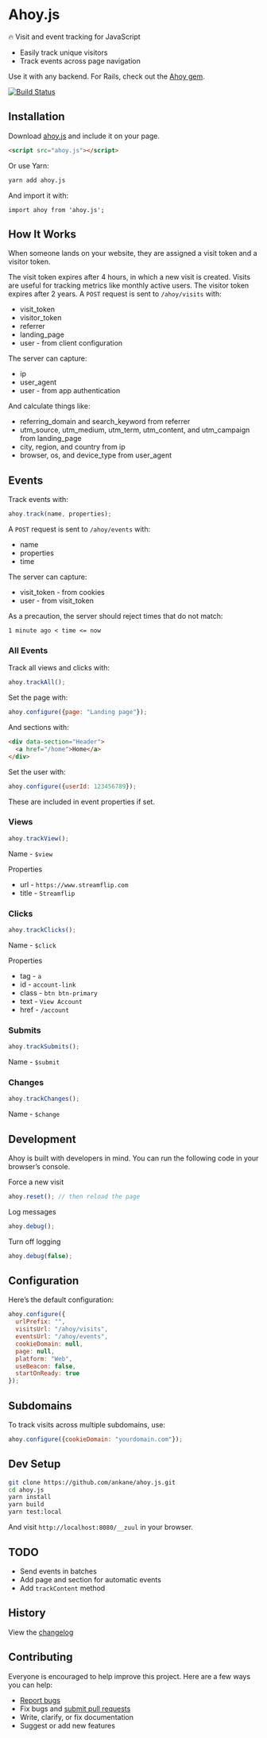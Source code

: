 # Ahoy.js

:fire: Visit and event tracking for JavaScript

- Easily track unique visitors
- Track events across page navigation

Use it with any backend. For Rails, check out the [Ahoy gem](https://github.com/ankane/ahoy).

[![Build Status](https://travis-ci.org/ankane/ahoy.js.svg?branch=master)](https://travis-ci.org/ankane/ahoy.js)

## Installation

Download [ahoy.js](https://unpkg.com/ahoy.js@0.3.1) and include it on your page.

```html
<script src="ahoy.js"></script>
```

Or use Yarn:

```sh
yarn add ahoy.js
```

And import it with:

```es6
import ahoy from 'ahoy.js';
```

## How It Works

When someone lands on your website, they are assigned a visit token and a visitor token.

The visit token expires after 4 hours, in which a new visit is created.  Visits are useful for tracking metrics like monthly active users.  The visitor token expires after 2 years.  A `POST` request is sent to `/ahoy/visits` with:

- visit_token
- visitor_token
- referrer
- landing_page
- user - from client configuration

The server can capture:

- ip
- user_agent
- user - from app authentication

And calculate things like:

- referring_domain and search_keyword from referrer
- utm_source, utm_medium, utm_term, utm_content, and utm_campaign from landing_page
- city, region, and country from ip
- browser, os, and device_type from user_agent

## Events

Track events with:

```javascript
ahoy.track(name, properties);
```

A `POST` request is sent to `/ahoy/events` with:

- name
- properties
- time

The server can capture:

- visit_token - from cookies
- user - from visit_token

As a precaution, the server should reject times that do not match:

```
1 minute ago < time <= now
```

### All Events

Track all views and clicks with:

```javascript
ahoy.trackAll();
```

Set the page with:

```javascript
ahoy.configure({page: "Landing page"});
```

And sections with:

```html
<div data-section="Header">
  <a href="/home">Home</a>
</div>
```

Set the user with:
```javascript
ahoy.configure({userId: 123456789});
```

These are included in event properties if set.

### Views

```javascript
ahoy.trackView();
```

Name - `$view`

Properties

- url - `https://www.streamflip.com`
- title - `Streamflip`

### Clicks

```javascript
ahoy.trackClicks();
````

Name - `$click`

Properties

- tag - `a`
- id - `account-link`
- class - `btn btn-primary`
- text - `View Account`
- href - `/account`

### Submits

```javascript
ahoy.trackSubmits();
````

Name - `$submit`

### Changes

```javascript
ahoy.trackChanges();
````

Name - `$change`

## Development

Ahoy is built with developers in mind.  You can run the following code in your browser’s console.

Force a new visit

```javascript
ahoy.reset(); // then reload the page
```

Log messages

```javascript
ahoy.debug();
```

Turn off logging

```javascript
ahoy.debug(false);
```

## Configuration

Here’s the default configuration:

```javascript
ahoy.configure({
  urlPrefix: "",
  visitsUrl: "/ahoy/visits",
  eventsUrl: "/ahoy/events",
  cookieDomain: null,
  page: null,
  platform: "Web",
  useBeacon: false,
  startOnReady: true
});
```

## Subdomains

To track visits across multiple subdomains, use:

```javascript
ahoy.configure({cookieDomain: "yourdomain.com"});
```

## Dev Setup

```sh
git clone https://github.com/ankane/ahoy.js.git
cd ahoy.js
yarn install
yarn build
yarn test:local
```

And visit `http://localhost:8080/__zuul` in your browser.

## TODO

- Send events in batches
- Add page and section for automatic events
- Add `trackContent` method

## History

View the [changelog](https://github.com/ankane/ahoy.js/blob/master/CHANGELOG.md)

## Contributing

Everyone is encouraged to help improve this project. Here are a few ways you can help:

- [Report bugs](https://github.com/ankane/ahoy.js/issues)
- Fix bugs and [submit pull requests](https://github.com/ankane/ahoy.js/pulls)
- Write, clarify, or fix documentation
- Suggest or add new features
